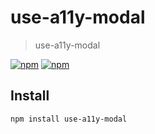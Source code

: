 # use-a11y-modal

> use-a11y-modal

[![npm](https://img.shields.io/npm/v/use-a11y-modal.svg)](https://www.npmjs.com/package/use-a11y-modal)
[![npm](https://img.shields.io/npm/dt/use-a11y-modal.svg)](https://www.npmjs.com/package/use-a11y-modal)

## Install

```sh
npm install use-a11y-modal
```
